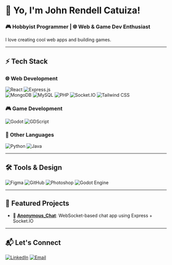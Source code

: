 # 🚀 Yo, I'm John Rendell Catuiza!

### 🎮 Hobbyist Programmer | 🌐 Web & Game Dev Enthusiast  
I love creating cool web apps and building games.

---

## ⚡ Tech Stack

### 🌐 Web Development  
![React](https://img.shields.io/badge/React-61DAFB?style=flat-square&logo=react&logoColor=white)
![Express.js](https://img.shields.io/badge/Express.js-404D59?style=flat-square&logo=express)  
![MongoDB](https://img.shields.io/badge/MongoDB-4EA94B?style=flat-square&logo=mongodb&logoColor=white)
![MySQL](https://img.shields.io/badge/MySQL-00758F?style=flat-square&logo=mysql&logoColor=white)
![PHP](https://img.shields.io/badge/PHP-777BB4?style=flat-square&logo=php&logoColor=white)
![Socket.IO](https://img.shields.io/badge/Socket.IO-010101?style=flat-square&logo=socket.io&logoColor=white)
![Tailwind CSS](https://img.shields.io/badge/Tailwind_CSS-06B6D4?style=flat-square&logo=tailwindcss&logoColor=white)

### 🎮 Game Development  
![Godot](https://img.shields.io/badge/Godot-478CBF?style=flat-square&logo=godotengine&logoColor=white)
![GDScript](https://img.shields.io/badge/GDScript-355570?style=flat-square&logo=godotengine&logoColor=white)

### 🧰 Other Languages  
![Python](https://img.shields.io/badge/Python-3776AB?style=flat-square&logo=python&logoColor=white)
![Java](https://img.shields.io/badge/Java-007396?style=flat-square&logo=java&logoColor=white)

---

## 🛠️ Tools & Design

![Figma](https://img.shields.io/badge/Figma-F24E1E?style=flat-square&logo=figma&logoColor=white)
![GitHub](https://img.shields.io/badge/GitHub-181717?style=flat-square&logo=github&logoColor=white)
![Photoshop](https://img.shields.io/badge/Photoshop-31A8FF?style=flat-square&logo=adobephotoshop&logoColor=white)
![Godot Engine](https://img.shields.io/badge/Godot-478CBF?style=flat-square&logo=godotengine&logoColor=white)

---

## 📂 Featured Projects

- 🔗 [**Anonymous_Chat**](https://github.com/JohnRendell/Anonymous_Chat): WebSocket-based chat app using Express + Socket.IO

---

## 📬 Let's Connect

[![LinkedIn](https://img.shields.io/badge/LinkedIn-0A66C2?style=flat-square&logo=linkedin&logoColor=white)](https://www.linkedin.com/in/john-rendell-catuiza-189716281/)
[![Email](https://img.shields.io/badge/Email-catuiza.johnrendell@gmail.com-D14836?style=flat-square&logo=gmail&logoColor=white)](mailto:catuiza.johnrendell@gmail.com)
